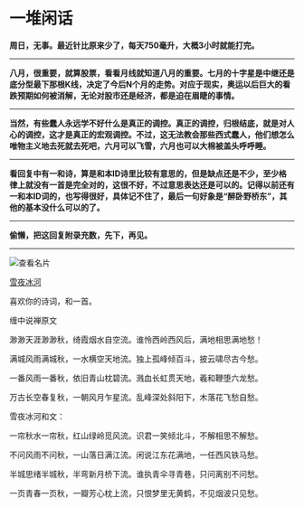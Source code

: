 一堆闲话
====



**周日，无事。最近针比原来少了，每天750毫升，大概3小时就能打完。**

** **

**八月，很重要，就算股票，看看月线就知道八月的重要。七月的十字星是中继还是底分型最下那根K线，决定了今后N个月的走势。对应于现实，奥运以后巨大的看跌预期如何被消解，无论对股市还是经济，都是迫在眉睫的事情。**

** **

**当然，有些蠢人永远学不好什么是真正的调控。真正的调控，归根结底，就是对人心的调控，这才是真正的宏观调控。不过，这无法教会那些西式蠢人，他们想怎么唯物主义地去死就去死吧，六月可以飞雪，六月也可以大棉被盖头呼呼睡。**

** **

**看回复中有一和诗，算是和本ID诗里比较有意思的，但是缺点还是不少，至少格律上就没有一首是完全对的，这很不好，不过意思表达还是可以的。记得以前还有一和本ID词的，也写得很好，具体记不住了，最后一句好象是“醉卧野桥东”，其他的基本没什么可以的了。**

** **

**偷懒，把这回复附录充数，先下，再见。**

** **

![查看名片](http://simg.sinajs.cn/blog7style/images/common/sg_trans.gif)

[雪夜冰河](http://blog.sina.com.cn/u/1481810090)

喜欢你的诗词，和一首。

缠中说禅原文

渺渺天涯渺渺秋，绮霞烟水自空流。谁怜西岭西风后，满地相思满地愁！

满城风雨满城秋，一水横空天地流。独上孤峰倾百斗，披云啸尽古今愁。

一番风雨一番秋，依旧青山枕碧流。溅血长虹贯天地，羲和鞭堕六龙愁。

万古长空春复秋，一朝风月乍星流。乱峰深处斜阳下，木落花飞愁自愁。


雪夜冰河和文：

一帘秋水一帘秋，红山绿岭觅风流。识君一笑倾北斗，不解相思不解愁。

不问风雨不问秋，一山落日满江流。闲说江东花满地，一任西风铁马愁。

半城思绪半城秋，半弯新月桥下流。谁执青伞寻青巷，只问离别不问愁。

一页青春一页秋，一瓣芳心枕上流，只恨梦里无黄鹤，不见烟波只见愁。


